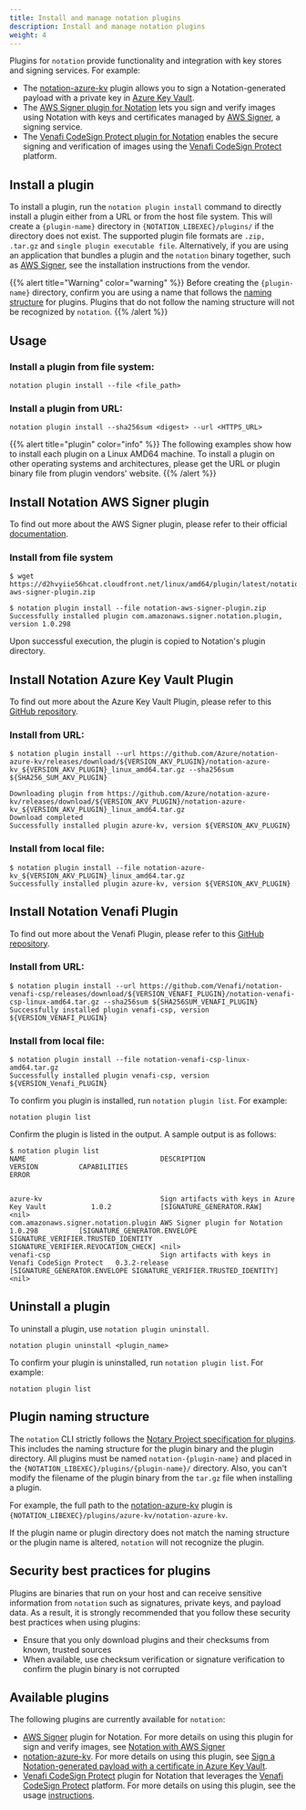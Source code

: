 ```yaml
---
title: Install and manage notation plugins
description: Install and manage notation plugins
weight: 4
---
```


Plugins for `notation` provide functionality and integration with key stores and signing services. For example:
- The [notation-azure-kv](https://github.com/Azure/notation-azure-kv) plugin allows you to sign a Notation-generated payload with a private key in [Azure Key Vault](https://learn.microsoft.com/en-us/azure/key-vault/general/overview?wt.mc_id=azurelearn_inproduct_oss_notaryproject).
- The [AWS Signer plugin for Notation](https://docs.aws.amazon.com/signer/latest/developerguide/image-signing-prerequisites.html) lets you sign and verify images using Notation with keys and certificates managed by [AWS Signer](https://docs.aws.amazon.com/signer/latest/developerguide/Welcome.html), a signing service.
- The [Venafi CodeSign Protect plugin for Notation](https://github.com/Venafi/notation-venafi-csp) enables the secure signing and verification of images using the [Venafi CodeSign Protect](https://venafi.com/codesign-protect/) platform.

## Install a plugin

To install a plugin, run the `notation plugin install` command to directly install a plugin either from a URL or from the host file system. This will create a `{plugin-name}` directory in `{NOTATION_LIBEXEC}/plugins/` if the directory does not exist. The supported plugin file formats are `.zip, .tar.gz` and `single plugin executable file`. Alternatively, if you are using an application that bundles a plugin and the `notation` binary together, such as [AWS Signer](https://docs.aws.amazon.com/signer/latest/developerguide/image-signing-prerequisites.html), see the installation instructions from the vendor.

{{% alert title="Warning" color="warning" %}}
Before creating the `{plugin-name}` directory, confirm you are using a name that follows the [naming structure](#plugin-naming-structure) for plugins. Plugins that do not follow the naming structure will not be recognized by `notation`.
{{% /alert %}}

## Usage

### Install a plugin from file system:

`notation plugin install --file <file_path>`

### Install a plugin from URL: 

`notation plugin install --sha256sum <digest> --url <HTTPS_URL>`

{{% alert title="plugin" color="info" %}}
The following examples show how to install each plugin on a Linux AMD64 machine. To install a plugin on other operating systems and architectures, please get the URL or plugin binary file from plugin vendors' website.
{{% /alert %}}

## Install Notation AWS Signer plugin

To find out more about the AWS Signer plugin, please refer to their official [documentation](https://docs.aws.amazon.com/signer/latest/developerguide/image-signing-prerequisites.html).

### Install from file system

```console
$ wget https://d2hvyiie56hcat.cloudfront.net/linux/amd64/plugin/latest/notation-aws-signer-plugin.zip

$ notation plugin install --file notation-aws-signer-plugin.zip
Successfully installed plugin com.amazonaws.signer.notation.plugin, version 1.0.298
```
Upon successful execution, the plugin is copied to Notation's plugin directory.

## Install Notation Azure Key Vault Plugin

To find out more about the Azure Key Vault Plugin, please refer to this [GitHub repository](https://github.com/Azure/notation-azure-kv).

### Install from URL:

```console
$ notation plugin install --url https://github.com/Azure/notation-azure-kv/releases/download/${VERSION_AKV_PLUGIN}/notation-azure-kv_${VERSION_AKV_PLUGIN}_linux_amd64.tar.gz --sha256sum ${SHA256_SUM_AKV_PLUGIN}

Downloading plugin from https://github.com/Azure/notation-azure-kv/releases/download/${VERSION_AKV_PLUGIN}/notation-azure-kv_${VERSION_AKV_PLUGIN}_linux_amd64.tar.gz
Download completed
Successfully installed plugin azure-kv, version ${VERSION_AKV_PLUGIN}
```

### Install from local file:

```console
$ notation plugin install --file notation-azure-kv_${VERSION_AKV_PLUGIN}_linux_amd64.tar.gz
Successfully installed plugin azure-kv, version ${VERSION_AKV_PLUGIN}
```

## Install Notation Venafi Plugin

To find out more about the Venafi Plugin, please refer to this [GitHub repository](https://github.com/Venafi/notation-venafi-csp).

### Install from URL:

```console
$ notation plugin install --url https://github.com/Venafi/notation-venafi-csp/releases/download/${VERSION_VENAFI_PLUGIN}/notation-venafi-csp-linux-amd64.tar.gz --sha256sum ${SHA256SUM_VENAFI_PLUGIN}
Successfully installed plugin venafi-csp, version ${VERSION_VENAFI_PLUGIN}
```

### Install from local file:

```console
$ notation plugin install --file notation-venafi-csp-linux-amd64.tar.gz
Successfully installed plugin venafi-csp, version ${VERSION_Venafi_PLUGIN}
```

To confirm you plugin is installed, run `notation plugin list`. For example:

```console
notation plugin list
```

Confirm the plugin is listed in the output. A sample output is as follows:

```console
$ notation plugin list
NAME                                 DESCRIPTION                                           VERSION          CAPABILITIES                                                             ERROR


azure-kv                             Sign artifacts with keys in Azure Key Vault           1.0.2            [SIGNATURE_GENERATOR.RAW]                                                                     <nil>
com.amazonaws.signer.notation.plugin AWS Signer plugin for Notation                        1.0.298          [SIGNATURE_GENERATOR.ENVELOPE SIGNATURE_VERIFIER.TRUSTED_IDENTITY SIGNATURE_VERIFIER.REVOCATION_CHECK] <nil>
venafi-csp                           Sign artifacts with keys in Venafi CodeSign Protect   0.3.2-release    [SIGNATURE_GENERATOR.ENVELOPE SIGNATURE_VERIFIER.TRUSTED_IDENTITY] <nil>
```

## Uninstall a plugin
To uninstall a plugin, use `notation plugin uninstall`.

```console
notation plugin uninstall <plugin_name>
```

To confirm your plugin is uninstalled, run `notation plugin list`. For example:

```console
notation plugin list
```

## Plugin naming structure

The `notation` CLI strictly follows the [Notary Project specification for plugins](https://github.com/notaryproject/specifications/blob/main/specs/plugin-extensibility.md#plugin-mechanism). This includes the naming structure for the plugin binary and the plugin directory. All plugins must be named `notation-{plugin-name}` and placed in the `{NOTATION_LIBEXEC}/plugins/{plugin-name}/` directory. Also, you can't modify the filename of the plugin binary from the `tar.gz` file when installing a plugin.

For example, the full path to the [notation-azure-kv](https://github.com/Azure/notation-azure-kv) plugin is `{NOTATION_LIBEXEC}/plugins/azure-kv/notation-azure-kv`.

If the plugin name or plugin directory does not match the naming structure or the plugin name is altered, `notation` will not recognize the plugin.

## Security best practices for plugins

Plugins are binaries that run on your host and can receive sensitive information from `notation` such as signatures, private keys, and payload data. As a result, it is strongly recommended that you follow these security best practices when using plugins:

- Ensure that you only download plugins and their checksums from known, trusted sources
- When available, use checksum verification or signature verification to confirm the plugin binary is not corrupted

## Available plugins

The following plugins are currently available for `notation`:

- [AWS Signer](https://docs.aws.amazon.com/signer/latest/developerguide/image-signing-prerequisites.html) plugin for Notation. For more details on using this plugin for sign and verify images, see [Notation with AWS Signer](https://aws.amazon.com/blogs/containers/announcing-container-image-signing-with-aws-signer-and-amazon-eks/)
- [notation-azure-kv](https://github.com/Azure/notation-azure-kv). For more details on using this plugin, see [Sign a Notation-generated payload with a certificate in Azure Key Vault](https://learn.microsoft.com/azure/container-registry/container-registry-tutorial-sign-build-push?wt.mc_id=azurelearn_inproduct_oss_notaryproject).
- [Venafi CodeSign Protect](https://github.com/Venafi/notation-venafi-csp) plugin for Notation that leverages the [Venafi CodeSign Protect](https://venafi.com/codesign-protect/) platform.  For more details on using this plugin, see the usage [instructions](https://github.com/Venafi/notation-venafi-csp/blob/main/README.md).